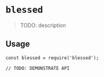 # `blessed`

> TODO: description

## Usage

```
const blessed = require('blessed');

// TODO: DEMONSTRATE API
```
